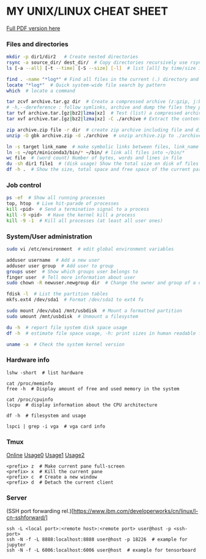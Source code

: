 # MY UNIX/LINUX CHEAT SHEET

[Full PDF version here](https://free-electrons.com/doc/legacy/command-line/command_memento.pdf)

### Files and directories
```sh
mkdir -p dir1/dir2   # Create nested directories
rsync -a source_dir/ dest_dir/  # Copy directories recursively use rsync
ls [-a --all] [-t --time] [-S --size] [-l]  # list [all] by time/size in long format

find . -name "*log*" # Find all files in the current (.) directory and its subdirectories with log in their name
locate "*log*"  # Quick system-wide file search by pattern
which  # locate a command

tar zcvf archive.tar.gz dir  # Create a compressed archive (z:gzip, j:bzip2, J:xz)
# -h,--dereference : follow symlinks, archive and dump the files they point to
tar tvf archive.tar.[gz|bz2|lzma|xz]  # Test (list) a compressed archive
tar xvf archive.tar.[gz|bz2|lzma|xz] -C ./archive # Extract the contents of a compressed archive to ./archive

zip archive.zip file -r dir  # create zip archive including file and dir
unzip -O gbk archive.zip -d ./archive  # unzip archive.zip to ./archive and specify filename encoding

ln -s target link_name  # make symbolic links between files, link_name -> target
ln -s ~/opt/miniconda3/bin/* ~/bin/ # link all files into ~/bin/*
wc file  # (word count) Number of bytes, words and lines in file
du -sh dir1 file1  # (disk usage) Show the total size on disk of files or directories 
df -h .  # Show the size, total space and free space of the current partition
```

### Job control
```sh
ps -ef  # Show all running processes
top, htop  # Live hit-parade of processes
kill <pid>  # Send a termination signal to a process
kill -9 <pid>  # Have the kernel kill a process
kill -9 -1  # Kill all processes (at least all user ones)
```

### System/User administration
```sh
sudo vi /etc/environment  # edit global environment variables

adduser username  # Add a new user
adduser user group  # Add user to group
groups user  # Show which groups user belongs to
finger user  # Tell more information about user
sudo chown -R newuser.newgroup dir  # Change the owner and group of a directory and all its contents

fdisk -l  # List the partition tables
mkfs.ext4 /dev/sda1  # Format /dev/sda1 to ext4 fs

sudo mount /dev/uba1 /mnt/usbdisk  # Mount a formatted partition
sudo umount /mnt/usbdisk  # Unmount a filesystem

du -h  # report file system disk space usage
df -h  # estimate file space usage, -h: print sizes in human readable format

uname -a  # Check the system kernel version
```

### Hardware info
```
lshw -short  # list hardware

cat /proc/meminfo
free -h  # Display amount of free and used memory in the system

cat /proc/cpuinfo
lscpu  # display information about the CPU architecture

df -h  # filesystem and usage

lspci | grep -i vga  # vga card info
```


### Tmux
[Online](http://blog.csdn.net/robertbaker/article/details/42172203)
[Usage0](https://linux.cn/article-3952-1.html)
[Usage1](https://www.cnblogs.com/bamanzi/p/tmux-mouse-tips.html)
[Usage2](http://blog.csdn.net/skykingf/article/details/46345057)
```
<prefix> z  # Make current pane full-screen
<prefix> x  # Kill the current pane
<prefix> c  # Create a new window
<prefix> d  # Detach the current client
```


### Server 
(SSH port forwarding rel.)[https://www.ibm.com/developerworks/cn/linux/l-cn-sshforward/]
```
ssh -L <local port>:<remote host>:<remote port> user@host -p <ssh-port>
ssh -N -f -L 8888:localhost:8888 user@host -p 18226  # example for jupyter
ssh -N -f -L 6006:localhost:6006 user@host  # example for tensorboard
```

